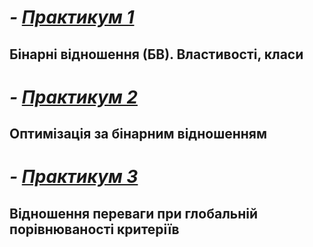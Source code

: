 # _- [Практикум 1](CP1.md)_
## Бінарні відношення (БВ). Властивості, класи
# _- [Практикум 2](CP2.md)_
## Оптимізація за бінарним відношенням
# _- [Практикум 3](CP3.md)_
## Відношення переваги при глобальній порівнюваності критеріїв